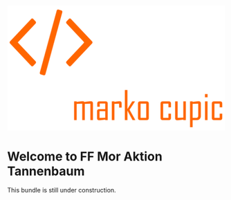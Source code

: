 ![Alt text](src/Resources/public/logo.png?raw=true "logo")


# Welcome to FF Mor Aktion Tannenbaum

This bundle is still under construction.

